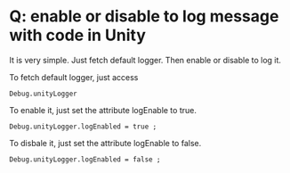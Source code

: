 # Q: enable or disable to log message with code in Unity 
It is very simple. Just fetch default logger. Then enable or disable to log it.

To fetch default logger, just access 
              
    Debug.unityLogger
    
To enable it, just set the attribute logEnable to true.

    Debug.unityLogger.logEnabled = true ; 
    
To disbale it, just set the attribute logEnable to false.

    Debug.unityLogger.logEnabled = false ; 

